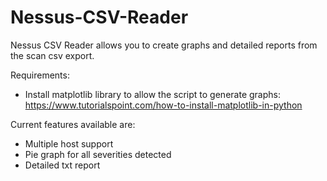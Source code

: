 # Nessus-CSV-Reader

Nessus CSV Reader allows you to create graphs and detailed reports from the scan csv export.

Requirements:
- Install matplotlib library to allow the script to generate graphs: https://www.tutorialspoint.com/how-to-install-matplotlib-in-python

Current features available are:
- Multiple host support
- Pie graph for all severities detected
- Detailed txt report
